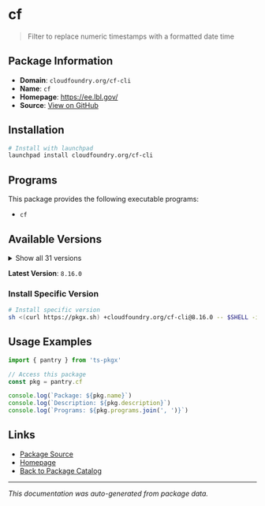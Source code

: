 # cf

> Filter to replace numeric timestamps with a formatted date time

## Package Information

- **Domain**: `cloudfoundry.org/cf-cli`
- **Name**: `cf`
- **Homepage**: https://ee.lbl.gov/
- **Source**: [View on GitHub](https://github.com/pkgxdev/pantry/tree/main/projects/cloudfoundry.org/cf-cli/package.yml)

## Installation

```bash
# Install with launchpad
launchpad install cloudfoundry.org/cf-cli
```

## Programs

This package provides the following executable programs:

- `cf`

## Available Versions

<details>
<summary>Show all 31 versions</summary>

- `8.16.0`, `8.14.1`, `8.14.0`, `8.13.0`, `8.12.0`
- `8.11.0`, `8.10.0`, `8.9.0`, `8.8.3`, `8.8.2`
- `8.8.1`, `8.8.0`, `8.7.11`, `8.7.10`, `8.7.9`
- `8.7.8`, `8.7.7`, `8.7.6`, `8.7.5`, `8.7.4`
- `7.8.0`, `7.7.15`, `7.7.14`, `7.7.12`, `7.7.11`
- `7.7.10`, `7.7.9`, `7.7.8`, `7.7.7`, `7.7.6`
- `7.7.5`

</details>

**Latest Version**: `8.16.0`

### Install Specific Version

```bash
# Install specific version
sh <(curl https://pkgx.sh) +cloudfoundry.org/cf-cli@8.16.0 -- $SHELL -i
```

## Usage Examples

```typescript
import { pantry } from 'ts-pkgx'

// Access this package
const pkg = pantry.cf

console.log(`Package: ${pkg.name}`)
console.log(`Description: ${pkg.description}`)
console.log(`Programs: ${pkg.programs.join(', ')}`)
```

## Links

- [Package Source](https://github.com/pkgxdev/pantry/tree/main/projects/cloudfoundry.org/cf-cli/package.yml)
- [Homepage](https://ee.lbl.gov/)
- [Back to Package Catalog](../../../package-catalog.md)

---

*This documentation was auto-generated from package data.*
